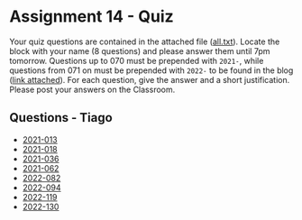 # Assignment 14 - Quiz

Your quiz questions are contained in the attached file ([all.txt](all.txt)).  Locate the block with your name (8 questions) and please answer them until 7pm tomorrow.  Questions up to 070 must be prepended with `2021-`, while questions from 071 on must be prepended with `2022-` to be found in the blog ([link attached](https://net-sci-questions.blogspot.com/)).  For each question, give the answer and a short justification.  Please post your answers on the Classroom.

## Questions - Tiago

- [2021-013](https://net-sci-questions.blogspot.com/2021/03/2021-013.html)
- [2021-018](https://net-sci-questions.blogspot.com/2021/04/2021-018.html)
- [2021-036](https://net-sci-questions.blogspot.com/2021/06/2021-036.html)
- [2021-062](https://net-sci-questions.blogspot.com/2021/10/2021-062.html)
- [2022-082](https://net-sci-questions.blogspot.com/2022/04/2022-082.html)
- [2022-094](https://net-sci-questions.blogspot.com/2022/04/2022-094.html)
- [2022-119](https://net-sci-questions.blogspot.com/2022/05/2022-099.html)
- [2022-130](https://net-sci-questions.blogspot.com/2022/06/2022-130.html)

<!-- ## [Turn in](assignment.pdf) -->
